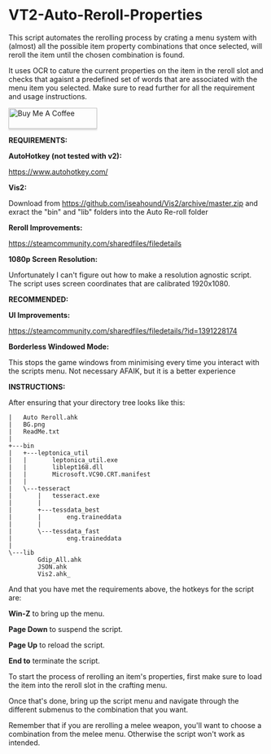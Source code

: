 # VT2-Auto-Reroll-Properties

This script automates the rerolling process by crating a menu system with (almost) all the possible item property combinations that once selected, will reroll the item until the chosen combination is found.

It uses OCR to cature the current properties on the item in the reroll slot and checks that agaisnt a predefined set of words that are associated with the menu item you selected. Make sure to read further for all the requirement and usage instructions.

<a href="https://www.buymeacoffee.com/bonk" target="_blank"><img src="https://www.buymeacoffee.com/assets/img/custom_images/orange_img.png" alt="Buy Me A Coffee" style="height: 41px !important;width: 174px !important;box-shadow: 0px 3px 2px 0px rgba(190, 190, 190, 0.5) !important;-webkit-box-shadow: 0px 3px 2px 0px rgba(190, 190, 190, 0.5) !important;" ></a>


**REQUIREMENTS:**

**AutoHotkey (not tested with v2):**

https://www.autohotkey.com/

**Vis2:**

Download from https://github.com/iseahound/Vis2/archive/master.zip and exract the "bin" and "lib" folders into the Auto Re-roll folder

**Reroll Improvements:**

https://steamcommunity.com/sharedfiles/filedetails

**1080p Screen Resolution:**

Unfortunately I can't figure out how to make a resolution agnostic script. The script uses screen coordinates that are calibrated 1920x1080.

**RECOMMENDED:**

**UI Improvements:** 

https://steamcommunity.com/sharedfiles/filedetails/?id=1391228174

**Borderless Windowed Mode:** 

This stops the game windows from minimising every time you interact with the scripts menu. Not necessary AFAIK, but it is a better experience

**INSTRUCTIONS:**

After ensuring that your directory tree looks like this:

```
|   Auto Reroll.ahk
|   BG.png
|   ReadMe.txt
|   
+---bin
|   +---leptonica_util
|   |       leptonica_util.exe
|   |       liblept168.dll
|   |       Microsoft.VC90.CRT.manifest
|   |       
|   \---tesseract
|       |   tesseract.exe
|       |   
|       +---tessdata_best
|       |       eng.traineddata
|       |       
|       \---tessdata_fast
|               eng.traineddata
|               
\---lib
        Gdip_All.ahk
        JSON.ahk
        Vis2.ahk_
```

And that you have met the requirements above, the hotkeys for the script are:

**Win-Z** to bring up the menu.

**Page Down** to suspend the script.

**Page Up** to reload the script.

**End to** terminate the script.

To start the process of rerolling an item's properties, first make sure to load the item into the reroll slot in the crafting menu.

Once that's done, bring up the script menu and navigate through the different submenus to the combination that you want.

Remember that if you are rerolling a melee weapon, you'll want to choose a combination from the melee menu. Otherwise the script won't work as intended.
